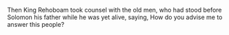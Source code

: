 Then King Rehoboam took counsel with the old men, who had stood before Solomon his father while he was yet alive, saying, How do you advise me to answer this people?
